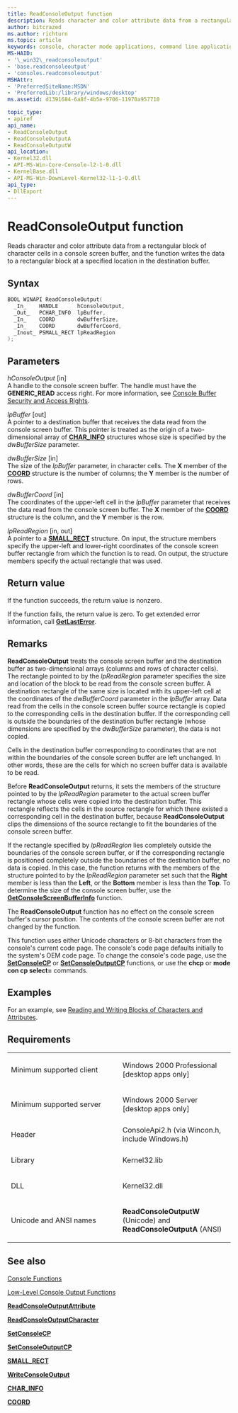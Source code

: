 ```yaml
---
title: ReadConsoleOutput function
description: Reads character and color attribute data from a rectangular block of character cells in a console screen buffer and writes data in the destination buffer.
author: bitcrazed
ms.author: richturn
ms.topic: article
keywords: console, character mode applications, command line applications, terminal applications, console api
MS-HAID:
- '\_win32\_readconsoleoutput'
- 'base.readconsoleoutput'
- 'consoles.readconsoleoutput'
MSHAttr:
- 'PreferredSiteName:MSDN'
- 'PreferredLib:/library/windows/desktop'
ms.assetid: d1391684-6a8f-4b5e-9706-11970a957710

topic_type:
- apiref
api_name:
- ReadConsoleOutput
- ReadConsoleOutputA
- ReadConsoleOutputW
api_location:
- Kernel32.dll
- API-MS-Win-Core-Console-l2-1-0.dll
- KernelBase.dll
- API-MS-Win-DownLevel-Kernel32-l1-1-0.dll
api_type:
- DllExport
---
```


# ReadConsoleOutput function


Reads character and color attribute data from a rectangular block of character cells in a console screen buffer, and the function writes the data to a rectangular block at a specified location in the destination buffer.

Syntax
------

```C
BOOL WINAPI ReadConsoleOutput(
  _In_    HANDLE      hConsoleOutput,
  _Out_   PCHAR_INFO  lpBuffer,
  _In_    COORD       dwBufferSize,
  _In_    COORD       dwBufferCoord,
  _Inout_ PSMALL_RECT lpReadRegion
);
```

Parameters
----------

*hConsoleOutput* \[in\]  
A handle to the console screen buffer. The handle must have the **GENERIC\_READ** access right. For more information, see [Console Buffer Security and Access Rights](console-buffer-security-and-access-rights.md).

*lpBuffer* \[out\]  
A pointer to a destination buffer that receives the data read from the console screen buffer. This pointer is treated as the origin of a two-dimensional array of [**CHAR\_INFO**](char-info-str.md) structures whose size is specified by the *dwBufferSize* parameter.

*dwBufferSize* \[in\]  
The size of the *lpBuffer* parameter, in character cells. The **X** member of the [**COORD**](coord-str.md) structure is the number of columns; the **Y** member is the number of rows.

*dwBufferCoord* \[in\]  
The coordinates of the upper-left cell in the *lpBuffer* parameter that receives the data read from the console screen buffer. The **X** member of the [**COORD**](coord-str.md) structure is the column, and the **Y** member is the row.

*lpReadRegion* \[in, out\]  
A pointer to a [**SMALL\_RECT**](small-rect-str.md) structure. On input, the structure members specify the upper-left and lower-right coordinates of the console screen buffer rectangle from which the function is to read. On output, the structure members specify the actual rectangle that was used.

Return value
------------

If the function succeeds, the return value is nonzero.

If the function fails, the return value is zero. To get extended error information, call [**GetLastError**](https://msdn.microsoft.com/library/windows/desktop/ms679360).

Remarks
-------

**ReadConsoleOutput** treats the console screen buffer and the destination buffer as two-dimensional arrays (columns and rows of character cells). The rectangle pointed to by the *lpReadRegion* parameter specifies the size and location of the block to be read from the console screen buffer. A destination rectangle of the same size is located with its upper-left cell at the coordinates of the *dwBufferCoord* parameter in the *lpBuffer* array. Data read from the cells in the console screen buffer source rectangle is copied to the corresponding cells in the destination buffer. If the corresponding cell is outside the boundaries of the destination buffer rectangle (whose dimensions are specified by the *dwBufferSize* parameter), the data is not copied.

Cells in the destination buffer corresponding to coordinates that are not within the boundaries of the console screen buffer are left unchanged. In other words, these are the cells for which no screen buffer data is available to be read.

Before **ReadConsoleOutput** returns, it sets the members of the structure pointed to by the *lpReadRegion* parameter to the actual screen buffer rectangle whose cells were copied into the destination buffer. This rectangle reflects the cells in the source rectangle for which there existed a corresponding cell in the destination buffer, because **ReadConsoleOutput** clips the dimensions of the source rectangle to fit the boundaries of the console screen buffer.

If the rectangle specified by *lpReadRegion* lies completely outside the boundaries of the console screen buffer, or if the corresponding rectangle is positioned completely outside the boundaries of the destination buffer, no data is copied. In this case, the function returns with the members of the structure pointed to by the *lpReadRegion* parameter set such that the **Right** member is less than the **Left**, or the **Bottom** member is less than the **Top**. To determine the size of the console screen buffer, use the [**GetConsoleScreenBufferInfo**](getconsolescreenbufferinfo.md) function.

The **ReadConsoleOutput** function has no effect on the console screen buffer's cursor position. The contents of the console screen buffer are not changed by the function.

This function uses either Unicode characters or 8-bit characters from the console's current code page. The console's code page defaults initially to the system's OEM code page. To change the console's code page, use the [**SetConsoleCP**](setconsolecp.md) or [**SetConsoleOutputCP**](setconsoleoutputcp.md) functions, or use the **chcp** or **mode con cp select=** commands.

Examples
--------

For an example, see [Reading and Writing Blocks of Characters and Attributes](reading-and-writing-blocks-of-characters-and-attributes.md).

Requirements
------------

<table>
<colgroup>
<col width="50%" />
<col width="50%" />
</colgroup>
<tbody>
<tr class="odd">
<td><p>Minimum supported client</p></td>
<td><p>Windows 2000 Professional [desktop apps only]</p></td>
</tr>
<tr class="even">
<td><p>Minimum supported server</p></td>
<td><p>Windows 2000 Server [desktop apps only]</p></td>
</tr>
<tr class="odd">
<td><p>Header</p></td>
<td>ConsoleApi2.h (via Wincon.h, include Windows.h)</td>
</tr>
<tr class="even">
<td><p>Library</p></td>
<td>Kernel32.lib</td>
</tr>
<tr class="odd">
<td><p>DLL</p></td>
<td>Kernel32.dll</td>
</tr>
<tr class="even">
<td><p>Unicode and ANSI names</p></td>
<td><p><strong>ReadConsoleOutputW</strong> (Unicode) and <strong>ReadConsoleOutputA</strong> (ANSI)</p></td>
</tr>
<tr class="odd">
</tr>
<tr class="even">
</tr>
<tr class="odd">
</tr>
<tr class="even">
</tr>
</tbody>
</table>

## <span id="see_also"></span>See also


[Console Functions](console-functions.md)

[Low-Level Console Output Functions](low-level-console-output-functions.md)

[**ReadConsoleOutputAttribute**](readconsoleoutputattribute.md)

[**ReadConsoleOutputCharacter**](readconsoleoutputcharacter.md)

[**SetConsoleCP**](setconsolecp.md)

[**SetConsoleOutputCP**](setconsoleoutputcp.md)

[**SMALL\_RECT**](small-rect-str.md)

[**WriteConsoleOutput**](writeconsoleoutput.md)

[**CHAR\_INFO**](char-info-str.md)

[**COORD**](coord-str.md)

 

 




